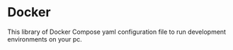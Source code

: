 # Docker
This library of Docker Compose yaml configuration file to run development environments on your pc.

